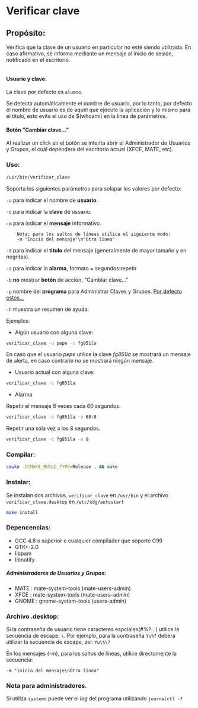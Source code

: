 # Verificar clave
## Propósito:
Verifica que la clave de un usuario en particular no esté siendo utilizada.
En caso afirmativo, se informa mediante un mensaje al inicio de sesión,
notificado en el escritorio.

<a href="http://www.zimagez.com/zimage/verificarclave-20.php" target="_blank" title=""><img src="http://www.zimagez.com/miniature/verificarclave-20.png" alt="" /></a>


#### Usuario y clave:

La clave por defecto es ```alumno```.

Se detecta automáticamente el nombre de usuario, por lo tanto, por defecto
el nombre de usuario es de aquel que ejecute la aplicación y lo mismo para
el titulo, esto evita el uso de $(whoami) en la línea de parámetros.


#### Botón "Cambiar clave..."

Al realizar un click en el botón se intenta abrir el Administrador de Usuarios y
Grupos, el cual dependera del escritorio actual (XFCE, MATE, etc).


### Uso:
```bash 
/usr/bin/verificar_clave
```
Soporta los siguientes parámetros para solapar los valores por defecto:

```-u``` para indicar el nombre de **usuario**.

```-c``` para indicar la **clave** de usuario.

```-m``` para indicar el **mensaje** informativo.
        
        Nota: para los saltos de líneas utilice el siguiente modo:
        -m "Inicio del mensaje"\n"Otra línea"


```-t``` para indicar el **titulo** del mensaje (generalmente de mayor tamaño y en negritas).

```-a``` para indicar la **alarma**, formato = segundos:repetir

```-b``` **no** mostrar **botón** de acción, "Cambiar clave..."

```-p``` nombre del **programa** para Administrar Claves y Grupos.
        [Por defecto estos...](https://github.com/daltomi/verificar_clave#administradores-de-usuarios-y-grupos)

```-h``` muestra un resumen de ayuda.



Ejemplos:

- Algún usuario con alguna clave:

```bash
verificar_clave -u pepe -c fg851la
```

En caso que el usuario *pepe* utilice la clave *fg851la* se mostrará un
mensaje de alerta, en caso contrario no se mostrará ningún mensaje.

- Usuario actual con alguna clave:

```bash
verificar_clave -c fg851la
```

- Alarma

Repetir el mensaje 8 veces cada 60 segundos.

```bash
verificar_clave -c fg851la -a 60:8
```

Repetir una sóla vez a los 8 segundos.

```bash
verificar_clave -c fg851la -a 8
```


### Compilar:
```bash
cmake -DCMAKE_BUILD_TYPE=Release . && make
```

### Instalar:
Se instalan dos archivos, ```verificar_clave``` en ```/usr/bin``` y el archivo
```verificar_clave.desktop``` en ```/etc/xdg/autostart```

```bash
make install
```

### Depencencias:
- GCC 4.8 o superior o cualquier compilador que soporte C99
- GTK+-2.0
- libpam
- libnotify

##### Administradores de Usuarios y Grupos:
- MATE  : mate-system-tools (mate-users-admin)
- XFCE  : mate-system-tools (mate-users-admin)
- GNOME : gnome-system-tools (users-admin)


### Archivo .desktop:
Si la contraseña de usuario tiene caracteres espciales(#%?...) utilice la
secuencia de escape: ```\```.
Por ejemplo, para la contraseña ```Yu%?``` debera utilizar la secuencia de
escape, asi: ```Yu\%\?```

En los mensajes (-m), para los saltos de líneas, utilice directamente la secuencia:
```
-m "Inicio del mensaje\nOtra línea"
```


### Nota para administradores.
Si utiliza ```systemd``` puede ver el *log* del programa utilizando ```journalctl -f```
